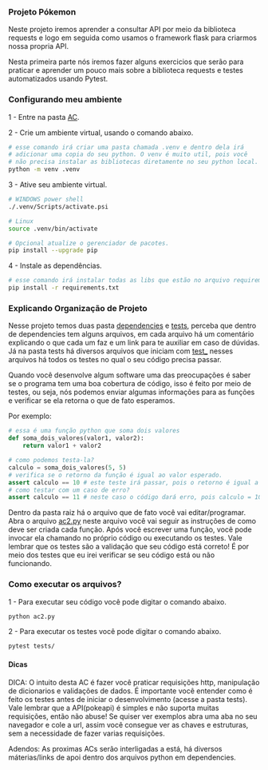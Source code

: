 ### Projeto Pókemon

Neste projeto iremos aprender a consultar API por meio da biblioteca requests e logo em seguida como usamos o framework flask para criarmos nossa propria API.

Nesta primeira parte nós iremos fazer alguns exercicios que serão para praticar e aprender um pouco mais sobre a biblioteca requests e testes automatizados usando Pytest.


### Configurando meu ambiente

1 - Entre na pasta [AC](AC/).

2 - Crie um ambiente virtual, usando o comando abaixo.
```sh
# esse comando irá criar uma pasta chamada .venv e dentro dela irá
# adicionar uma copia do seu python. O venv é muito util, pois você
# não precisa instalar as bibliotecas diretamente no seu python local.
python -m venv .venv
```
3 - Ative seu ambiente virtual.
```sh
# WINDOWS power shell
./.venv/Scripts/activate.psi

# Linux
source .venv/bin/activate

# Opcional atualize o gerenciador de pacotes.
pip install --upgrade pip
```

4 - Instale as dependências.
```sh
# esse comando irá instalar todas as libs que estão no arquivo requirements.txt
pip install -r requirements.txt
```

### Explicando Organização de Projeto

Nesse projeto temos duas pasta [dependencies](/dependencies) e [tests](/tests), perceba que dentro de dependencies tem alguns arquivos, em cada arquivo há um comentário explicando o que cada um faz e um link para te auxiliar em caso de dúvidas. Já na pasta tests há diversos arquivos que iniciam com [test_](/tests) nesses arquivos há todos os testes no qual o seu código precisa passar.

Quando você desenvolve algum software uma das preocupações é saber se o programa tem uma boa cobertura de código, isso é feito por meio de testes, ou seja, nós podemos enviar algumas informações para as funções e verificar se ela retorna o que de fato esperamos.

Por exemplo:
```python
# essa é uma função python que soma dois valores
def soma_dois_valores(valor1, valor2):
    return valor1 + valor2

# como podemos testa-la?
calculo = soma_dois_valores(5, 5)
# verifica se o retorno da função é igual ao valor esperado.
assert calculo == 10 # este teste irá passar, pois o retorno é igual a 10
# como testar com um caso de erro?
assert calculo == 11 # neste caso o código dará erro, pois calculo = 10 não é igual a 11.
```

Dentro da pasta raiz há o arquivo que de fato você vai editar/programar. Abra o arquivo [ac2.py](ac2.py) neste arquivo você vai seguir as instruções de como deve ser criada cada função.
Após você escrever uma função, você pode invocar ela chamando no próprio código ou executando os testes. 
Vale lembrar que os testes são a validação que seu código está correto! É por meio dos testes que eu irei verificar se seu código está ou não funcionando.

### Como executar os arquivos?

1 - Para executar seu código você pode digitar o comando abaixo.
```sh
python ac2.py
```

2 - Para executar os testes você pode digitar o comando abaixo.
```sh
pytest tests/
```


#### Dicas
DICA: O intuito desta AC é fazer você praticar requisições http,
manipulação de dicionarios e validações de dados. É importante você
entender como é feito os testes antes de iniciar o desenvolvimento (acesse a pasta tests).
Vale lembrar que a API(pokeapi) é simples e não suporta muitas requisições, então não abuse!
Se quiser ver exemplos abra uma aba no seu navegador e cole a url, assim você consegue ver
as chaves e estruturas, sem a necessidade de fazer varias requisições.


Adendos: As proximas ACs serão interligadas a está, há diversos máterias/links de apoi 
dentro dos arquivos python em dependencies.
